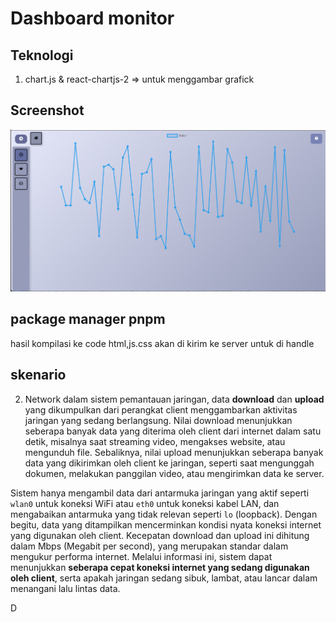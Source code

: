 # Dashboard monitor

## Teknologi

1. chart.js & react-chartjs-2 => untuk menggambar grafick

## Screenshot

![dasboard monitoring](./img/dasboard-monitoring.png)

## package manager pnpm

hasil kompilasi ke code html,js.css akan di kirim ke server untuk di handle

## skenario

2. Network
   dalam sistem pemantauan jaringan, data **download** dan **upload** yang dikumpulkan dari perangkat client menggambarkan aktivitas jaringan yang sedang berlangsung. Nilai download menunjukkan seberapa banyak data yang diterima oleh client dari internet dalam satu detik, misalnya saat streaming video, mengakses website, atau mengunduh file. Sebaliknya, nilai upload menunjukkan seberapa banyak data yang dikirimkan oleh client ke jaringan, seperti saat mengunggah dokumen, melakukan panggilan video, atau mengirimkan data ke server.

Sistem hanya mengambil data dari antarmuka jaringan yang aktif seperti `wlan0` untuk koneksi WiFi atau `eth0` untuk koneksi kabel LAN, dan mengabaikan antarmuka yang tidak relevan seperti `lo` (loopback). Dengan begitu, data yang ditampilkan mencerminkan kondisi nyata koneksi internet yang digunakan oleh client. Kecepatan download dan upload ini dihitung dalam Mbps (Megabit per second), yang merupakan standar dalam mengukur performa internet. Melalui informasi ini, sistem dapat menunjukkan **seberapa cepat koneksi internet yang sedang digunakan oleh client**, serta apakah jaringan sedang sibuk, lambat, atau lancar dalam menangani lalu lintas data.

D
